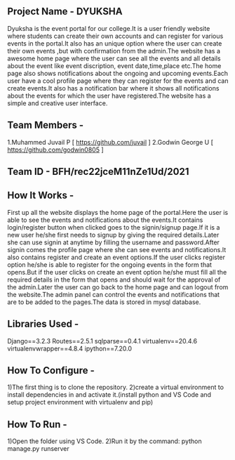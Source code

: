 ## Project Name - DYUKSHA
   Dyuksha is the event portal for our college.It is a user friendly website where students can create their own accounts and can register
   for various events in the portal.It also has an unique option where the user can create their own events ,but with confirmation from the
   admin.The website has a awesome home page where the user can see all the events and all details about the event like event discription,
   event date,time,place etc.The home page also shows notifications about the ongoing and upcoming events.Each user have a cool profile page
   where they can register for the events and can create events.It also has a notification bar where it shows all notifications about the 
   events for which the user have registered.The website has a simple and creative user interface.
## Team Members -
   1.Muhammed Juvail P  [ https://github.com/juvail ]
   2.Godwin George U  [ https://github.com/godwin0805 ]
## Team ID - BFH/rec22jceM11nZe1Ud/2021
## How It Works - 
   First up all the website displays the home page of the portal.Here the user is able to see the events and notifications about the events.It 
   contains login/register button when clicked goes to the signin/signup page.If it is a new user he/she first needs to signup by giving the required
   details.Later she can use signin at anytime by filling the username and password.After signin comes the profile page where she can see events and 
   notifications.It also contains register and create an event options.If the user clicks register option he/she is able to register for the ongoing events
   in the form that opens.But if the user clicks on create an event option he/she must fill all the required details in the form that opens and should
   wait for the approval of the admin.Later the user can go back to the home page and can logout from the website.The admin panel can control the events 
   and notifications that are to be added to the pages.The data is stored in mysql database.
   
## Libraries Used - 
   Django==3.2.3
   Routes==2.5.1
   sqlparse==0.4.1
   virtualenv==20.4.6
   virtualenvwrapper==4.8.4
   ipython==7.20.0
   
## How To Configure -
  1)The first thing is to clone the repository.
  2)create a virtual environment to install dependencies in and activate it.(install python and VS Code and setup project environment with virtualenv and pip)
## How To Run -
  1)Open the folder using VS Code.
  2)Run it by the command: python manage.py runserver
